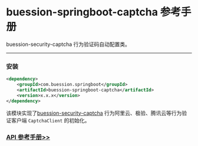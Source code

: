 # buession-springboot-captcha 参考手册


buession-security-captcha 行为验证码自动配置类。


---


### 安装

```xml
<dependency>
    <groupId>com.buession.springboot</groupId>
    <artifactId>buession-springboot-captcha</artifactId>
    <version>x.x.x</version>
</dependency>
```

该模块实现了[buession-security-captcha](https://security.buession.com/manual/2.1/captcha/index.html) 行为阿里云、极验、腾讯云等行为验证客户端 `CaptchaClient` 的初始化。


### [API 参考手册>>](https://javadoc.io/static/com.buession.springboot/buession-springboot-captcha/2.1.0/)